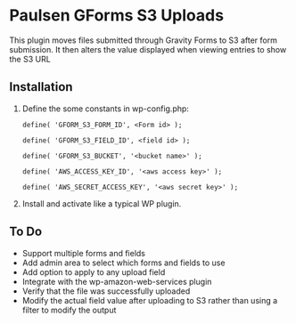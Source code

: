 # Paulsen GForms S3 Uploads

This plugin moves files submitted through Gravity Forms to S3 after form submission. It then alters the value displayed when viewing entries to show the S3 URL

## Installation 

1. Define the some constants in wp-config.php:

   `define( 'GFORM_S3_FORM_ID', <Form id> );`

   `define( 'GFORM_S3_FIELD_ID', <field id> );`

   `define( 'GFORM_S3_BUCKET', '<bucket name>' );`

   `define( 'AWS_ACCESS_KEY_ID', '<aws access key>' );`

   `define( 'AWS_SECRET_ACCESS_KEY', '<aws secret key>' );`

2. Install and activate like a typical WP plugin.

## To Do

- Support multiple forms and fields
- Add admin area to select which forms and fields to use
- Add option to apply to any upload field
- Integrate with the wp-amazon-web-services plugin
- Verify that the file was successfully uploaded
- Modify the actual field value after uploading to S3 rather than using a filter to modify the output